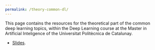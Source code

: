 ```yaml
---
permalink: /theory-common-dl/
---
```


This page contains the resources for the theoretical part of the common deep learning topics, within the Deep Learning course at the Master in Artificial Inteligence of the Universitat Politècnica de Catalunay.

*  [Slides](http://upc-mai-dl.github.io/files/coming-soon.pdf).
